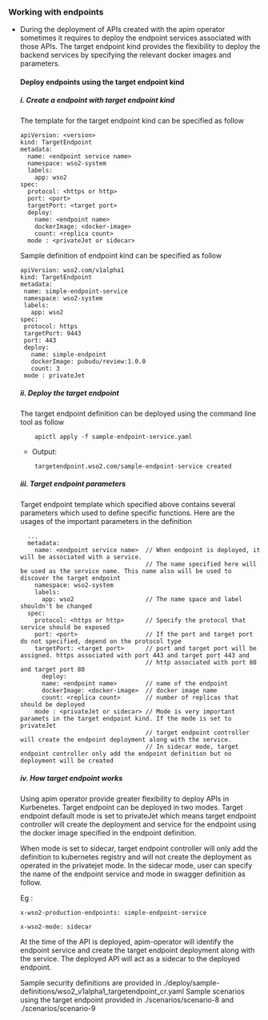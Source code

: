 ### Working with endpoints 

- During the deployment of APIs created with the apim operator sometimes it requires to deploy the endpoint services
  associated with those APIs. The target endpoint kind provides the flexibility to deploy the backend services by specifying the 
  relevant docker images and parameters. 

   #### Deploy endpoints using the target endpoint kind
   
    ##### i. Create a endpoint with target endpoint kind
    
    The template for the target endpoint kind can be specified as follow
    
   ```
   apiVersion: <version>
   kind: TargetEndpoint
   metadata:
     name: <endpoint service name>
     namespace: wso2-system
     labels:
       app: wso2
   spec:
     protocol: <https or http>
     port: <port>
     targetPort: <target port>
     deploy:
       name: <endpoint name>
       dockerImage: <docker-image>
       count: <replica count>
     mode : <privateJet or sidecar>
   ```
   Sample definition of endpoint kind can be specified as follow
   
    ```
   apiVersion: wso2.com/v1alpha1
   kind: TargetEndpoint
   metadata:
     name: simple-endpoint-service
     namespace: wso2-system
     labels:
       app: wso2
   spec:
     protocol: https
     targetPort: 9443
     port: 443
     deploy:
       name: simple-endpoint
       dockerImage: pubudu/review:1.0.0
       count: 3
     mode : privateJet
    ```
    ##### ii. Deploy the target endpoint
    The target endpoint definition can be deployed using the command line tool as follow
    
    ```
        apictl apply -f sample-endpoint-service.yaml
    ```
    - Output:
    ```
        targetendpoint.wso2.com/sample-endpoint-service created
    ```        
    
    ##### iii. Target endpoint parameters
    
    Target endpoint template which specified above contains several parameters which used to define specific functions.
    Here are the usages of the important parameters in the definition
    
     ```
       ...
       metadata:
         name: <endpoint service name>  // When endpoint is deployed, it will be associated with a service. 
                                        // The name specified here will be used as the service name. This name also will be used to discover the target endpoint
         namespace: wso2-system
         labels:
           app: wso2                    // The name space and label shouldn't be changed 
       spec:
         protocol: <https or http>      // Specify the protocol that service should be exposed
         port: <port>                   // If the port and target port do not specified, depend on the protocol type
         targetPort: <target port>      // port and target port will be assigned. https associated with port 443 and target port 443 and
                                        // http associated with port 80 and target port 80     
           deploy:                       
           name: <endpoint name>        // name of the endpoint 
           dockerImage: <docker-image>  // docker image name
           count: <replica count>       // number of replicas that should be deployed
         mode : <privateJet or sidecar> // Mode is very important paramets in the target endpoint kind. If the mode is set to privateJet
                                        // target endpoint controller will create the endpoint deployment along with the service.
                                        // In sidecar mode, target endpoint controller only add the endpoint definition but no deployment will be created 
     ```
    
    ##### iv. How target endpoint works
    
    Using apim operator provide greater flexibility to deploy APIs in Kurbenetes. Target endpoint can be deployed in two modes. Target endpoint
    default mode is set to privateJet which means target endpoint controller will create the deployment and service for the endpoint using the
    docker image specified in the endpoint definition. 
    
    When mode is set to sidecar, target endpoint controller will only add the definition to kubernetes registry and will not create the deployment
    as operated in the privatejet mode. In the sidecar mode, user can specify the name of the endpoint service and mode in swagger definition as follow.
      
    Eg :<br>
    
    ```
    x-wso2-production-endpoints: simple-endpoint-service 
    
    x-wso2-mode: sidecar   
    ```    
    At the time of the API is deployed, apim-operator will identify the endpoint service and create the target endpoint deployment along with the
    service. The deployed API will act as a sidecar to the deployed endpoint.
  
    
   Sample security definitions are provided in ./deploy/sample-definitions/wso2_v1alpha1_targetendpoint_cr.yaml
   Sample scenarios using the target endpoint provided in ./scenarios/scenario-8 and ./scenarios/scenario-9